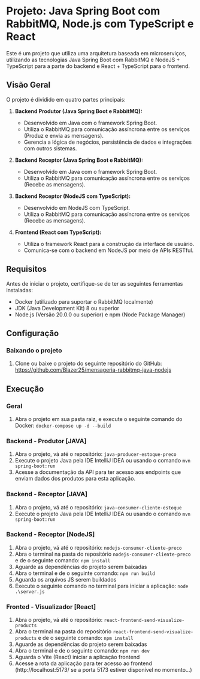 # Projeto: Java Spring Boot com RabbitMQ, Node.js com TypeScript e React

Este é um projeto que utiliza uma arquitetura baseada em microserviços, utilizando as tecnologias Java Spring Boot com RabbitMQ e NodeJS + TypeScript para a parte do backend e React + TypeScript para o frontend. 

## Visão Geral

O projeto é dividido em quatro partes principais:

1. **Backend Produtor (Java Spring Boot e RabbitMQ):**
   - Desenvolvido em Java com o framework Spring Boot.
   - Utiliza o RabbitMQ para comunicação assíncrona entre os serviços (Produz e envia as mensagens).
   - Gerencia a lógica de negócios, persistência de dados e integrações com outros sistemas.

2. **Backend Receptor (Java Spring Boot e RabbitMQ):**
   - Desenvolvido em Java com o framework Spring Boot.
   - Utiliza o RabbitMQ para comunicação assíncrona entre os serviços (Recebe as mensagens).

2. **Backend Receptor (NodeJS com TypeScript):**
   - Desenvolvido em NodeJS com TypeScript.
   - Utiliza o RabbitMQ para comunicação assíncrona entre os serviços (Recebe as mensagens).

3. **Frontend (React com TypeScript):**
   - Utiliza o framework React para a construção da interface de usuário.
   - Comunica-se com o backend em NodeJS por meio de APIs RESTful.

## Requisitos

Antes de iniciar o projeto, certifique-se de ter as seguintes ferramentas instaladas:

- Docker (utilizado para suportar o RabbitMQ localmente)
- JDK (Java Development Kit) 8 ou superior
- Node.js (Versão 20.0.0 ou superior) e npm (Node Package Manager)

## Configuração

### Baixando o projeto
1. Clone ou baixe o projeto do seguinte repositório do GitHub: https://github.com/Blazer25/mensageria-rabbitmq-java-nodejs

## Execução

### Geral

1. Abra o projeto em sua pasta raiz, e execute o seguinte comando do Docker: `docker-compose up -d --build`

### Backend - Produtor [JAVA]

1. Abra o projeto, vá até o repositório: `java-producer-estoque-preco`
2. Execute o projeto Java pela IDE IntelliJ IDEA ou usando o comando `mvn spring-boot:run`
3. Acesse a documentação da API para ter acesso aos endpoints que enviam dados dos produtos para esta aplicação.

### Backend - Receptor [JAVA]

1. Abra o projeto, vá até o repositório: `java-consumer-cliente-estoque`
2. Execute o projeto Java pela IDE IntelliJ IDEA ou usando o comando `mvn spring-boot:run`

### Backend - Receptor [NodeJS]

1. Abra o projeto, vá até o repositório: `nodejs-consumer-cliente-preco`
2. Abra o terminal na pasta do repositório `nodejs-consumer-cliente-preco` e de o seguinte comando: `npm install`
3. Aguarde as dependências do projeto serem baixadas
4. Abra o terminal e de o seguinte comando: `npm run build`
5. Aguarda os arquivos JS serem buildados
6. Execute o seguinte comando no terminal para iniciar a aplicação: `node .\server.js`

### Fronted - Visualizador [React]

1. Abra o projeto, vá até o repositório: `react-frontend-send-visualize-products`
2. Abra o terminal na pasta do repositório `react-frontend-send-visualize-products` e de o seguinte comando: `npm install`
3. Aguarde as dependências do projeto serem baixadas
4. Abra o terminal e de o seguinte comando: `npm run dev`
5. Aguarda o Vite (React) iniciar a aplicação frontend
6. Acesse a rota da aplicação para ter acesso ao frontend (http://localhost:5173/ se a porta 5173 estiver disponível no momento...)